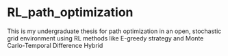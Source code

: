 # RL_path_optimization
This is my undergraduate thesis for path optimization in an open, stochastic grid environment using RL methods like E-greedy strategy and Monte Carlo-Temporal Difference Hybrid
